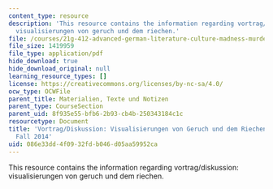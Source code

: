 ```yaml
---
content_type: resource
description: 'This resource contains the information regarding vortrag/diskussion:
  visualisierungen von geruch und dem riechen.'
file: /courses/21g-412-advanced-german-literature-culture-madness-murder-mysteries-fall-2014/086e33dd4f0932fdb046d05aa59952ca_MIT21G_412F14_Wo14-15_Pre.pdf
file_size: 1419959
file_type: application/pdf
hide_download: true
hide_download_original: null
learning_resource_types: []
license: https://creativecommons.org/licenses/by-nc-sa/4.0/
ocw_type: OCWFile
parent_title: Materialien, Texte und Notizen
parent_type: CourseSection
parent_uid: 8f935e55-bfb6-2b93-cb4b-250343184c1c
resourcetype: Document
title: 'Vortrag/Diskussion: Visualisierungen von Geruch und dem Riechen - 21G.412
  Fall 2014'
uid: 086e33dd-4f09-32fd-b046-d05aa59952ca
---
```

This resource contains the information regarding vortrag/diskussion: visualisierungen von geruch und dem riechen.